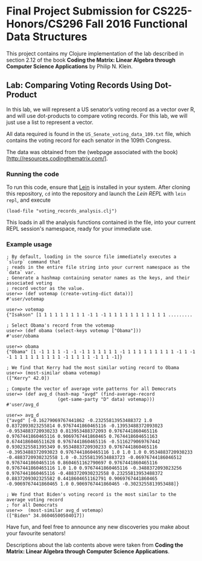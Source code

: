 # Final Project Submission for CS225-Honors/CS296 Fall 2016 Functional Data Structures

This project contains my Clojure implementation of the lab described in 
section 2.12 of the book **Coding the Matrix: Linear Algebra through Computer Science
Applications** by Philip N. Klein.

## Lab: Comparing Voting Records Using Dot-Product

In this lab, we will represent a US senator’s voting record as a vector over R, and will use dot-products to compare voting records. For this lab, we will just use a list to represent a vector.

All data required is found in the `US_Senate_voting_data_109.txt` file, which contains the voting record for each senator in the 109th Congress.

The data was obtained from the (webpage associated with the book)[http://resources.codingthematrix.com/].

### Running the code

To run this code, ensure that [Lein](http://leiningen.org/) is installed in your
system. After cloning this repository, `cd` into the repository and launch the
_Lein REPL_ with `lein repl`, and execute

`(load-file "voting_records_analysis.clj")`

This loads in all the analysis functions contained in the file, into your current
REPL session's namespace, ready for your immediate use.


### Example usage

```
; By default, loading in the source file immediately executes a `slurp` command that
; reads in the entire file string into your current namespace as the `data` var.
; Generate a hashmap containing senator names as the keys, and their associated voting
; record vector as the value.
user=> (def votemap (create-voting-dict data))]
#'user/votemap

user=> votemap
{"Isakson" [1 1 1 1 1 1 1 1 1 -1 1 -1 1 1 1 1 1 1 1 1 1 1 1 .........

; Select Obama's record from the votemap
user=> (def obama (select-keys votemap ["Obama"]))
#'user/obama

user=> obama
{"Obama" [1 -1 1 1 1 -1 -1 -1 1 1 1 1 1 1 -1 1 1 1 1 1 1 1 1 1 -1 1 -1 -1 1 1 1 1 1 1 1 1 1 -1 1 1 1 1 -1 1 1 -1]}

; We find that Kerry had the most similar voting record to Obama 
user=> (most-similar obama votemap)
(["Kerry" 42.0])

; Compute the vector of average vote patterns for all Democrats
user=> (def avg_d (hash-map "avgd" (find-average-record 
				   (get-same-party "D" data) votemap)))
#'user/avg_d

user=> avg_d
{"avgd" [-0.16279069767441862 -0.23255813953488372 1.0 0.8372093023255814 0.9767441860465116 -0.13953488372093023 -0.9534883720930233 0.813953488372093 0.9767441860465116 0.9767441860465116 0.9069767441860465 0.7674418604651163 0.6744186046511628 0.9767441860465116 -0.5116279069767442 0.9302325581395349 0.9534883720930233 0.9767441860465116 -0.3953488372093023 0.9767441860465116 1.0 1.0 1.0 0.9534883720930233 -0.4883720930232558 1.0 -0.32558139534883723 -0.06976744186046512 0.9767441860465116 0.8604651162790697 0.9767441860465116 0.9767441860465116 1.0 1.0 0.9767441860465116 -0.3488372093023256 0.9767441860465116 -0.4883720930232558 0.23255813953488372 0.8837209302325582 0.4418604651162791 0.9069767441860465 -0.9069767441860465 1.0 0.9069767441860465 -0.3023255813953488]}

; We find that Biden's voting record is the most similar to the average voting record
; for all Democrats
user=>  (most-similar avg_d votemap) 
(["Biden" 34.86046500504017])
```

Have fun, and feel free to announce any new discoveries you make about your favourite
senators!


Descriptions about the lab contents above were taken from **Coding the Matrix: Linear Algebra through Computer Science
Applications**.
